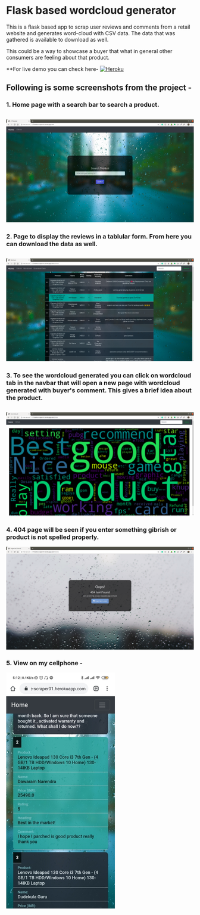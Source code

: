 # Flask based wordcloud generator
This is a flask based app to scrap user reviews and comments from a retail website and generates word-cloud with CSV data.
The data that was gathered is available to download as well.

This could be a way to showcase a buyer that what in general other consumers are feeling about that product.

**For live demo you can check here- [![Heroku](https://heroku-badge.herokuapp.com/?app=heroku-badge)](http://c17hawke-scraper01.herokuapp.com/)

## Following is some screenshots from the project -
### 1. Home page with a search bar to search a product.

![Home page](https://github.com/c17hawke/peronal-blog-2020/blob/master/project_screenshots/flask-based-wordcloud-generator/homePage.png?raw=true)
---
### 2. Page to display the reviews in a tablular form. From here you can download the data as well.

![Results page](https://github.com/c17hawke/peronal-blog-2020/blob/master/project_screenshots/flask-based-wordcloud-generator/search_results.png?raw=true)
---
### 3. To see the wordcloud generated you can click on wordcloud tab in the navbar that will open a new page with wordcloud generated with buyer's comment. This gives a brief idea about the product.

![Wordcloud display](https://github.com/c17hawke/peronal-blog-2020/blob/master/project_screenshots/flask-based-wordcloud-generator/wordcloud.png?raw=true)
---
### 4. 404 page will be seen if you enter something gibrish or product is not spelled properly.

![404 error page](https://github.com/c17hawke/peronal-blog-2020/blob/master/project_screenshots/flask-based-wordcloud-generator/404.png?raw=true)

### 5. View on my cellphone -

![view on phone](https://github.com/c17hawke/peronal-blog-2020/blob/master/project_screenshots/flask-based-wordcloud-generator/view_on_phone.jpg?raw=true)
